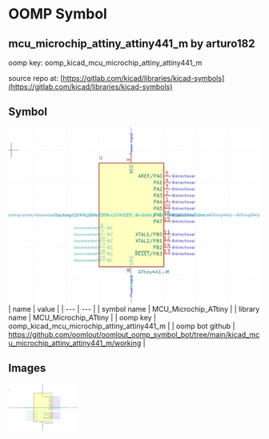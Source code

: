 # OOMP Symbol  
## mcu_microchip_attiny_attiny441_m  by arturo182  
  
oomp key: oomp_kicad_mcu_microchip_attiny_attiny441_m  
  
source repo at: [https://gitlab.com/kicad/libraries/kicad-symbols](https://gitlab.com/kicad/libraries/kicad-symbols)  
## Symbol  
  
[![working.png](working_600.png)](working.png)  
| name | value | 
| --- | --- | 
| symbol name | MCU_Microchip_ATtiny | 
| library name | MCU_Microchip_ATtiny | 
| oomp key | oomp_kicad_mcu_microchip_attiny_attiny441_m | 
| oomp bot github | https://github.com/oomlout/oomlout_oomp_symbol_bot/tree/main/kicad_mcu_microchip_attiny_attiny441_m/working | 
## Images  
  
[![working.png](working_140.png)](working.png)  
